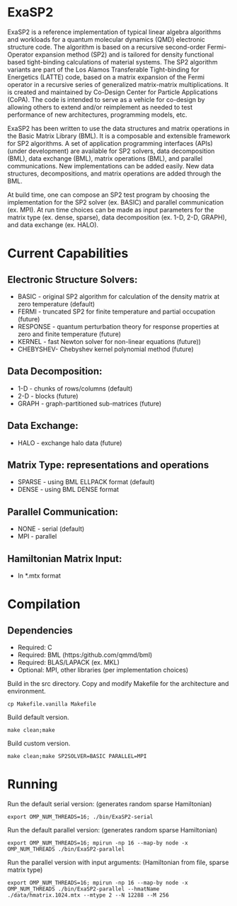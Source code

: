 # ExaSP2 

ExaSP2 is a reference implementation of typical linear algebra
algorithms and workloads for a quantum molecular dynamics (QMD)
electronic structure code. The algorithm is based on a recursive
second-order Fermi-Operator expansion method (SP2) and is tailored
for density functional based tight-binding calculations of
material systems. The SP2 algorithm variants are part of the Los Alamos 
Transferable Tight-binding for Energetics (LATTE) code, based on 
a matrix expansion of the Fermi operator in a recursive series 
of generalized matrix-matrix multiplications. 
It is created and maintained by Co-Design Center for Particle 
Applications (CoPA). The code is intended
to serve as a vehicle for co-design by allowing others to extend 
and/or reimplement as needed to test performance of new 
architectures, programming models, etc.

ExaSP2 has been written to use the data structures and matrix operations
in the Basic Matrix Library (BML). It is a composable and extensible 
framework for SP2 algorithms. A set of application programming interfaces
(APIs) (under development) are available for SP2 solvers, data decomposition
(BML), data exchange (BML), matrix operations (BML), and parallel 
communications. New implementations can be added easily. New data structures, 
decompositions, and matrix operations are added through the BML.

At build time, one can compose an SP2 test program by choosing the 
implementation for the SP2 solver (ex. BASIC) and parallel communication 
(ex. MPI). At run time choices can be made as input parameters for the matrix
type (ex. dense, sparse), data decomposition (ex. 1-D, 2-D, GRAPH), and data 
exchange (ex. HALO).

# Current Capabilities

## Electronic Structure Solvers:
 * BASIC    - original SP2 algorithm for calculation of the density matrix at zero temperature (default)
 * FERMI    - truncated SP2 for finite temperature and partial occupation (future)
 * RESPONSE - quantum perturbation theory for response properties at zero and finite temperature (future)
 * KERNEL   - fast Newton solver for non-linear equations (future))
 * CHEBYSHEV- Chebyshev kernel polynomial method (future)

## Data Decomposition:
 * 1-D   - chunks of rows/columns (default)
 * 2-D   - blocks (future)
 * GRAPH - graph-partitioned sub-matrices (future)

## Data Exchange:
 * HALO - exchange halo data (future)

## Matrix Type: representations and operations
 * SPARSE - using BML ELLPACK format (default)
 * DENSE  - using BML DENSE format

## Parallel Communication:
 * NONE - serial (default)
 * MPI  - parallel

## Hamiltonian Matrix Input:
 * In *.mtx format

# Compilation

## Dependencies
 * Required: C
 * Required: BML (https:/github.com/qmmd/bml)
 * Required: BLAS/LAPACK (ex. MKL)
 * Optional: MPI, other libraries (per implementation choices)

Build in the src directory.
Copy and modify Makefile for the architecture and environment.
```
cp Makefile.vanilla Makefile
```

Build default version.
```
make clean;make
```

Build custom version.
```
make clean;make SP2SOLVER=BASIC PARALLEL=MPI
```

# Running

Run the default serial version: (generates random sparse Hamiltonian)
```
export OMP_NUM_THREADS=16; ./bin/ExaSP2-serial
```
Run the default parallel version: (generates random sparse Hamiltonian)
```
export OMP_NUM_THREADS=16; mpirun -np 16 --map-by node -x OMP_NUM_THREADS ./bin/ExaSP2-parallel
```

Run the parallel version with input arguments: (Hamiltonian from file, sparse matrix type)
```
export OMP_NUM_THREADS=16; mpirun -np 16 --map-by node -x OMP_NUM_THREADS ./bin/ExaSP2-parallel --hmatName ./data/hmatrix.1024.mtx --mtype 2 --N 12288 --M 256
```
